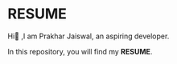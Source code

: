 # RESUME

Hi👋 ,I am Prakhar Jaiswal, an aspiring developer.

In this repository, you will find my **RESUME**.
